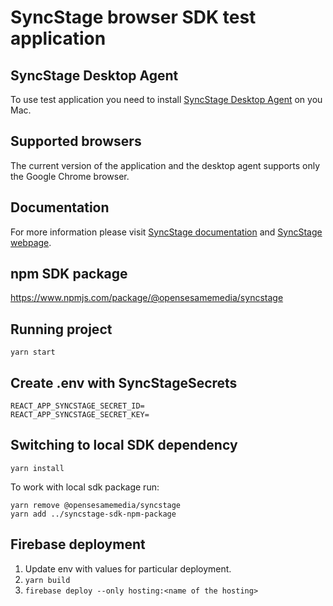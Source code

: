 # SyncStage browser SDK test application

## SyncStage Desktop Agent

To use test application you need to install [SyncStage Desktop Agent](https://syncstage.s3.amazonaws.com/Agent/SyncStageAgent_1.0.0.dmg) on you Mac.

## Supported browsers

The current version of the application and the desktop agent supports only the Google Chrome browser.

## Documentation

For more information please visit [SyncStage documentation](https://docs.sync-stage.com/) and [SyncStage webpage](https://sync-stage.com/).

## npm SDK package

https://www.npmjs.com/package/@opensesamemedia/syncstage

## Running project

`yarn start`

## Create .env with SyncStageSecrets

```
REACT_APP_SYNCSTAGE_SECRET_ID=
REACT_APP_SYNCSTAGE_SECRET_KEY=

```

## Switching to local SDK dependency

`yarn install`

To work with local sdk package run:

```
yarn remove @opensesamemedia/syncstage
yarn add ../syncstage-sdk-npm-package
```

## Firebase deployment

1. Update env with values for particular deployment.
2. `yarn build`
3. `firebase deploy --only hosting:<name of the hosting>`

